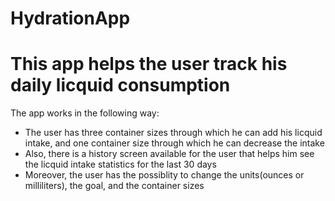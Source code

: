 # HydrationApp
# This app helps the user track his daily licquid consumption
The app works in the following way:
- The user has three container sizes through which he can add his licquid intake, and one container size through which he can decrease the intake
- Also, there is a history screen available for the user that helps him see the licquid intake statistics for the last 30 days
- Moreover, the user has the possiblity to change the units(ounces or milliliters), the goal, and the container sizes
